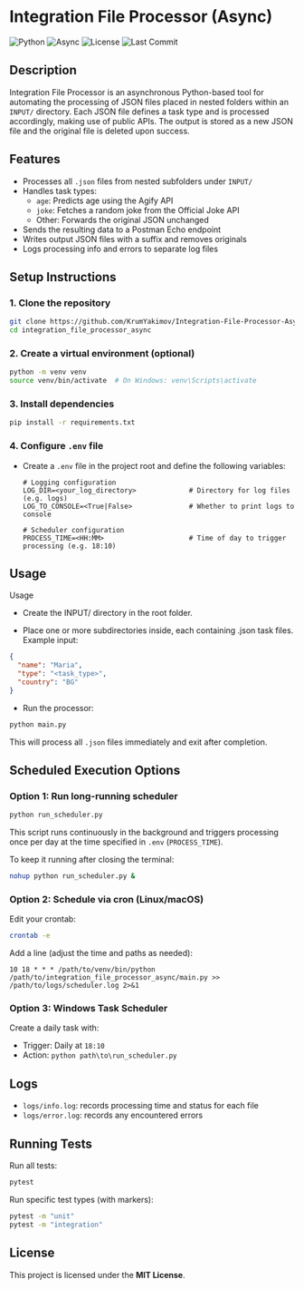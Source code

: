 # Integration File Processor (Async)

![Python](https://img.shields.io/badge/python-3.11-blue)
![Async](https://img.shields.io/badge/async-enabled-green)
![License](https://img.shields.io/github/license/KrumYakimov/Integration-File-Processor-Async)
![Last Commit](https://img.shields.io/github/last-commit/KrumYakimov/Integration-File-Processor-Async)


## Description

Integration File Processor is an asynchronous Python-based tool for automating the processing of JSON files placed in nested folders within an `INPUT/` directory. Each JSON file defines a task type and is processed accordingly, making use of public APIs. The output is stored as a new JSON file and the original file is deleted upon success.


## Features

- Processes all `.json` files from nested subfolders under `INPUT/`
- Handles task types:
  - `age`: Predicts age using the Agify API
  - `joke`: Fetches a random joke from the Official Joke API
  - Other: Forwards the original JSON unchanged
- Sends the resulting data to a Postman Echo endpoint
- Writes output JSON files with a suffix and removes originals
- Logs processing info and errors to separate log files


## Setup Instructions

### 1. Clone the repository

```bash
git clone https://github.com/KrumYakimov/Integration-File-Processor-Async.git
cd integration_file_processor_async
````

### 2. Create a virtual environment (optional)

```bash
python -m venv venv
source venv/bin/activate  # On Windows: venv\Scripts\activate
```

### 3. Install dependencies

```bash
pip install -r requirements.txt
```

### 4. Configure `.env` file

- Create a `.env` file in the project root and define the following variables:
  ```plaintext
  # Logging configuration
  LOG_DIR=<your_log_directory>             # Directory for log files (e.g. logs)
  LOG_TO_CONSOLE=<True|False>              # Whether to print logs to console

  # Scheduler configuration
  PROCESS_TIME=<HH:MM>                     # Time of day to trigger processing (e.g. 18:10)

## Usage

Usage
- Create the INPUT/ directory in the root folder.

- Place one or more subdirectories inside, each containing .json task files. Example input:

```json
{
  "name": "Maria",
  "type": "<task_type>",
  "country": "BG"
}
```

- Run the processor:

```bash
python main.py
```

This will process all `.json` files immediately and exit after completion.

## Scheduled Execution Options

### Option 1: Run long-running scheduler

```bash
python run_scheduler.py
```

This script runs continuously in the background and triggers processing once per day at the time specified in `.env` (`PROCESS_TIME`).

To keep it running after closing the terminal:

```bash
nohup python run_scheduler.py &
```

### Option 2: Schedule via cron (Linux/macOS)

Edit your crontab:

```bash
crontab -e
```

Add a line (adjust the time and paths as needed):

```cron
10 18 * * * /path/to/venv/bin/python /path/to/integration_file_processor_async/main.py >> /path/to/logs/scheduler.log 2>&1
```

### Option 3: Windows Task Scheduler

Create a daily task with:

* Trigger: Daily at `18:10`
* Action: `python path\to\run_scheduler.py`

## Logs

* `logs/info.log`: records processing time and status for each file
* `logs/error.log`: records any encountered errors

## Running Tests

Run all tests:

```bash
pytest
```

Run specific test types (with markers):

```bash
pytest -m "unit"
pytest -m "integration"
```

## License
This project is licensed under the **MIT License**.


